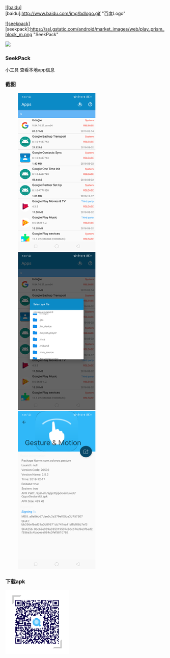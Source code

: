 

[![baidu]](http://baidu.com)  
[baidu]:http://www.baidu.com/img/bdlogo.gif "百度Logo"  


[![seekpack]](https://play.google.com/store/apps/details?id=com.rank.getapk)  
[seekpack]:https://ssl.gstatic.com/android/market_images/web/play_prism_hlock_m.png "SeekPack"  

[![](https://ssl.gstatic.com/android/market_images/web/play_prism_hlock_m.png)](https://play.google.com/store/apps/details?id=com.rank.getapk)

### SeekPack
小工具 查看本地app信息

### 截图

<figure class="half">
    <img src="https://raw.githubusercontent.com/xkdaq/SeekPack/master/screenshot/screenshot_01.png" width="243" height="496" />
    <img src="https://raw.githubusercontent.com/xkdaq/SeekPack/master/screenshot/screenshot_02.png" width="243" height="496" />
    <img src="https://raw.githubusercontent.com/xkdaq/SeekPack/master/screenshot/screenshot_03.png" width="243" height="496" />
</figure>


### 下载apk

<img src="https://raw.githubusercontent.com/xkdaq/SeekPack/master/screenshot/code.png" width="200" height="200" />



